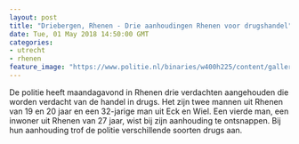 ```yaml
---
layout: post
title: "Driebergen, Rhenen - Drie aanhoudingen Rhenen voor drugshandel"
date: Tue, 01 May 2018 14:50:00 GMT
categories: 
- utrecht 
- rhenen 
feature_image: "https://www.politie.nl/binaries/w400h225/content/gallery/politie/stock-afbeeldingen/11-landelijke-eenheid/looijen.jpg"
---
```


De politie heeft maandagavond in Rhenen drie verdachten aangehouden die worden verdacht van de handel in drugs. Het zijn twee mannen uit Rhenen van 19 en 20 jaar en een 32-jarige man uit Eck en Wiel. Een vierde man, een inwoner uit Rhenen van 27 jaar, wist bij zijn aanhouding te ontsnappen. Bij hun aanhouding trof de politie verschillende soorten drugs aan.
